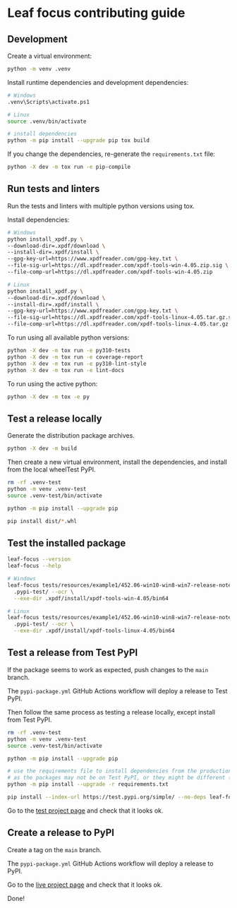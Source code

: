 # Leaf focus contributing guide


## Development

Create a virtual environment:

```bash
python -m venv .venv
```

Install runtime dependencies and development dependencies:

```bash
# Windows
.venv\Scripts\activate.ps1

# Linux
source .venv/bin/activate

# install dependencies
python -m pip install --upgrade pip tox build
```

If you change the dependencies, re-generate the `requirements.txt` file:

```bash
python -X dev -m tox run -e pip-compile
```

## Run tests and linters

Run the tests and linters with multiple python versions using tox.

Install dependencies:

```bash
# Windows
python install_xpdf.py \
--download-dir=.xpdf/download \
--install-dir=.xpdf/install \
--gpg-key-url=https://www.xpdfreader.com/gpg-key.txt \
--file-sig-url=https://dl.xpdfreader.com/xpdf-tools-win-4.05.zip.sig \
--file-comp-url=https://dl.xpdfreader.com/xpdf-tools-win-4.05.zip

# Linux
python install_xpdf.py \
--download-dir=.xpdf/download \
--install-dir=.xpdf/install \
--gpg-key-url=https://www.xpdfreader.com/gpg-key.txt \
--file-sig-url=https://dl.xpdfreader.com/xpdf-tools-linux-4.05.tar.gz.sig \
--file-comp-url=https://dl.xpdfreader.com/xpdf-tools-linux-4.05.tar.gz
```

To run using all available python versions:

```bash
python -X dev -m tox run -e py310-tests
python -X dev -m tox run -e coverage-report
python -X dev -m tox run -e py310-lint-style
python -X dev -m tox run -e lint-docs
```

To run using the active python:

```bash
python -X dev -m tox -e py
```

## Test a release locally

Generate the distribution package archives.

```bash
python -X dev -m build
```

Then create a new virtual environment, install the dependencies, and install from the local wheelTest PyPI.

```bash
rm -rf .venv-test
python -m venv .venv-test
source .venv-test/bin/activate

python -m pip install --upgrade pip

pip install dist/*.whl
```

## Test the installed package

```bash
leaf-focus --version
leaf-focus --help

# Windows
leaf-focus tests/resources/example1/452.06-win10-win8-win7-release-notes.pdf \
  .pypi-test/ --ocr \
  --exe-dir .xpdf/install/xpdf-tools-win-4.05/bin64

# Linux
leaf-focus tests/resources/example1/452.06-win10-win8-win7-release-notes.pdf \
  .pypi-test/ --ocr \
  --exe-dir .xpdf/install/xpdf-tools-linux-4.05/bin64
```

## Test a release from Test PyPI

If the package seems to work as expected, push changes to the `main` branch.

The `pypi-package.yml` GitHub Actions workflow will deploy a release to Test PyPI.

Then follow the same process as testing a release locally, except install from Test PyPI.

```bash
rm -rf .venv-test
python -m venv .venv-test
source .venv-test/bin/activate

python -m pip install --upgrade pip

# use the requirements file to install dependencies from the production PyPI,
# as the packages may not be on Test PyPI, or they might be different (potentially malicious!) packages.
python -m pip install --upgrade -r requirements.txt

pip install --index-url https://test.pypi.org/simple/ --no-deps leaf-focus==$LEAF_FOCUS_VERSION
```

Go to the [test project page](https://test.pypi.org/project/leaf-focus) and check that it looks ok.

## Create a release to PyPI

Create a tag on the `main` branch.

The `pypi-package.yml` GitHub Actions workflow will deploy a release to PyPI.

Go to the [live project page](https://pypi.org/project/leaf-focus) and check that it looks ok.

Done!
